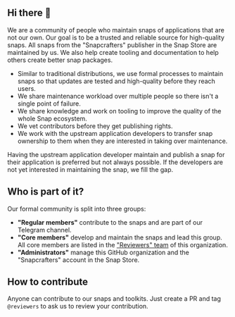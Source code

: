 ## Hi there 👋

We are a community of people who maintain snaps of applications that are not our own. Our goal is to be a trusted and reliable source for high-quality snaps. All snaps from the "Snapcrafters" publisher in the Snap Store are maintained by us. We also help create tooling and documentation to help others create better snap packages.

- Similar to traditional distributions, we use formal processes to maintain snaps so that updates are tested and high-quality before they reach users.
- We share maintenance workload over multiple people so there isn't a single point of failure.
- We share knowledge and work on tooling to improve the quality of the whole Snap ecosystem.
- We vet contributors before they get publishing rights.
- We work with the upstream application developers to transfer snap ownership to them when they are interested in taking over maintenance.

Having the upstream application developer maintain and publish a snap for their application is preferred but not always possible. If the developers are not yet interested in maintaining the snap, we fill the gap.

## Who is part of it?

Our formal community is split into three groups:

- **"Regular members"** contribute to the snaps and are part of our Telegram channel.
- **"Core members"** develop and maintain the snaps and lead this group. All core members are listed in the ["Reviewers" team](https://github.com/orgs/snapcrafters/teams/reviewers) of this organization.
- **"Administrators"** manage this GitHub organization and the "Snapcrafters" account in the Snap Store.

## How to contribute

Anyone can contribute to our snaps and toolkits. Just create a PR and tag `@reviewers` to ask us to review your contribution.
